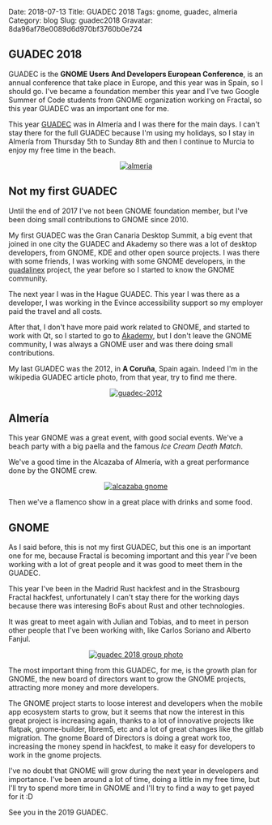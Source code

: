 Date: 2018-07-13
Title: GUADEC 2018
Tags: gnome, guadec, almeria
Category: blog
Slug: guadec2018
Gravatar: 8da96af78e0089d6d970bf3760b0e724

## GUADEC 2018

GUADEC is the **GNOME Users And Developers European Conference**, is an annual
conference that take place in Europe, and this year was in Spain, so I should go.
I've became a foundation member this year and I've two Google Summer of Code students
from GNOME organization working on Fractal, so this year GUADEC was an important
one for me.

This year [GUADEC][1] was in Almería and I was there for the main days. I can't
stay there for the full GUADEC because I'm using my holidays, so I stay in Almería
from Thursday 5th to Sunday 8th and then I continue to Murcia to enjoy my free
time in the beach.

<center>
<p class="img">
    <a href="/pictures/almeria.jpg">
        <img src="/pictures/almeria.jpg" alt="almeria" />
    </a>
</p>
</center>

## Not my first GUADEC

Until the end of 2017 I've not been GNOME foundation member, but I've been
doing small contributions to GNOME since 2010.

My first GUADEC was the Gran Canaria Desktop Summit, a big event that joined in
one city the GUADEC and Akademy so there was a lot of desktop developers, from
GNOME, KDE and other open source projects. I was there with some friends, I was
working with some GNOME developers, in the [guadalinex][2] project, the year before
so I started to know the GNOME community.

The next year I was in the Hague GUADEC. This year I was there as a developer,
I was working in the Evince accessibility support so my employer paid the travel
and all costs.

After that, I don't have more paid work related to GNOME, and started to work with
Qt, so I started to go to [Akademy][3], but I don't leave the GNOME community,
I was always a GNOME user and was there doing small contributions.

My last GUADEC was the 2012, in **A Coruña**, Spain again. Indeed I'm in the
wikipedia GUADEC article photo, from that year, try to find me there.

<center>
<p class="img">
    <a href="/pictures/guadec-2012.jpg">
        <img src="/pictures/guadec-2012.jpg" alt="guadec-2012" />
    </a>
</p>
</center>

## Almería

This year GNOME was a great event, with good social events. We've a beach party
with a big paella and the famous *Ice Cream Death Match*.

We've a good time in the Alcazaba of Almería, with a great performance done by
the GNOME crew.

<center>
<p class="img">
    <a href="/pictures/alcazaba-gnome.jpg">
        <img src="/pictures/alcazaba-gnome.jpg" alt="alcazaba gnome" />
    </a>
</p>
</center>

Then we've a flamenco show in a great place with drinks and some food.

## GNOME

As I said before, this is not my first GUADEC, but this one is an important one
for me, because Fractal is becoming important and this year I've been working
with a lot of great people and it was good to meet them in the GUADEC.

This year I've been in the Madrid Rust hackfest and in the Strasbourg Fractal
hackfest, unfortunately I can't stay there for the working days because there was
interesing BoFs about Rust and other technologies.

It was great to meet again with Julian and Tobias, and to meet in person other
people that I've been working with, like Carlos Soriano and Alberto Fanjul.

<center>
<p class="img">
    <a href="/pictures/guadec-2018.jpg">
        <img src="/pictures/guadec-2018.jpg" alt="guadec 2018 group photo" />
    </a>
</p>
</center>

The most important thing from this GUADEC, for me, is the growth plan for GNOME,
the new board of directors want to grow the GNOME projects, attracting more
money and more developers.

The GNOME project starts to loose interest and developers when the mobile app
ecosystem starts to grow, but it seems that now the interest in this great project
is increasing again, thanks to a lot of innovative projects like flatpak,
gnome-builder, librem5, etc and a lot of great changes like the gitlab migration.
The gnome Board of Directors is doing a great work too, increasing the money
spend in hackfest, to make it easy for developers to work in the gnome projects.

I've no doubt that GNOME will grow during the next year in developers and
importance. I've been around a lot of time, doing a little in my free time, but
I'll try to spend more time in GNOME and I'll try to find a way to get payed
for it :D

See you in the 2019 GUADEC.

[1]: https://2018.guadec.org/
[2]: https://en.wikipedia.org/wiki/Guadalinex
[3]: https://en.wikipedia.org/wiki/Akademy